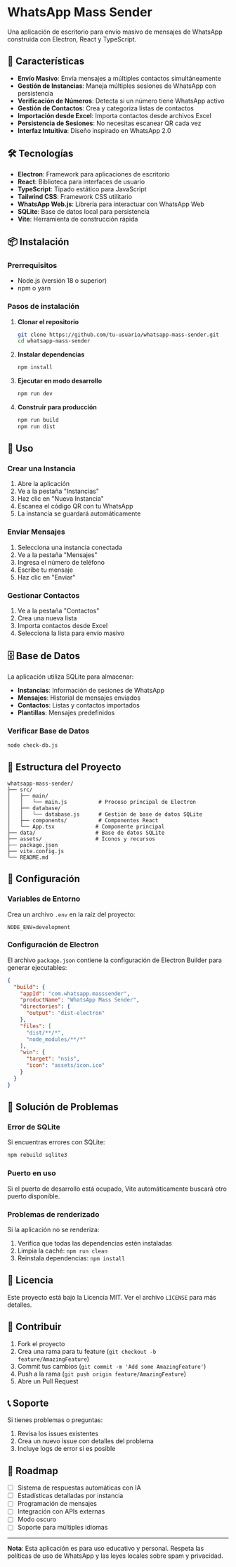 # WhatsApp Mass Sender

Una aplicación de escritorio para envío masivo de mensajes de WhatsApp construida con Electron, React y TypeScript.

## 🚀 Características

- **Envío Masivo**: Envía mensajes a múltiples contactos simultáneamente
- **Gestión de Instancias**: Maneja múltiples sesiones de WhatsApp con persistencia
- **Verificación de Números**: Detecta si un número tiene WhatsApp activo
- **Gestión de Contactos**: Crea y categoriza listas de contactos
- **Importación desde Excel**: Importa contactos desde archivos Excel
- **Persistencia de Sesiones**: No necesitas escanear QR cada vez
- **Interfaz Intuitiva**: Diseño inspirado en WhatsApp 2.0

## 🛠️ Tecnologías

- **Electron**: Framework para aplicaciones de escritorio
- **React**: Biblioteca para interfaces de usuario
- **TypeScript**: Tipado estático para JavaScript
- **Tailwind CSS**: Framework CSS utilitario
- **WhatsApp Web.js**: Librería para interactuar con WhatsApp Web
- **SQLite**: Base de datos local para persistencia
- **Vite**: Herramienta de construcción rápida

## 📦 Instalación

### Prerrequisitos

- Node.js (versión 18 o superior)
- npm o yarn

### Pasos de instalación

1. **Clonar el repositorio**
   ```bash
   git clone https://github.com/tu-usuario/whatsapp-mass-sender.git
   cd whatsapp-mass-sender
   ```

2. **Instalar dependencias**
   ```bash
   npm install
   ```

3. **Ejecutar en modo desarrollo**
   ```bash
   npm run dev
   ```

4. **Construir para producción**
   ```bash
   npm run build
   npm run dist
   ```

## 🎯 Uso

### Crear una Instancia

1. Abre la aplicación
2. Ve a la pestaña "Instancias"
3. Haz clic en "Nueva Instancia"
4. Escanea el código QR con tu WhatsApp
5. La instancia se guardará automáticamente

### Enviar Mensajes

1. Selecciona una instancia conectada
2. Ve a la pestaña "Mensajes"
3. Ingresa el número de teléfono
4. Escribe tu mensaje
5. Haz clic en "Enviar"

### Gestionar Contactos

1. Ve a la pestaña "Contactos"
2. Crea una nueva lista
3. Importa contactos desde Excel
4. Selecciona la lista para envío masivo

## 🗄️ Base de Datos

La aplicación utiliza SQLite para almacenar:

- **Instancias**: Información de sesiones de WhatsApp
- **Mensajes**: Historial de mensajes enviados
- **Contactos**: Listas y contactos importados
- **Plantillas**: Mensajes predefinidos

### Verificar Base de Datos

```bash
node check-db.js
```

## 📁 Estructura del Proyecto

```
whatsapp-mass-sender/
├── src/
│   ├── main/
│   │   └── main.js          # Proceso principal de Electron
│   ├── database/
│   │   └── database.js      # Gestión de base de datos SQLite
│   ├── components/          # Componentes React
│   └── App.tsx             # Componente principal
├── data/                   # Base de datos SQLite
├── assets/                 # Iconos y recursos
├── package.json
├── vite.config.js
└── README.md
```

## 🔧 Configuración

### Variables de Entorno

Crea un archivo `.env` en la raíz del proyecto:

```env
NODE_ENV=development
```

### Configuración de Electron

El archivo `package.json` contiene la configuración de Electron Builder para generar ejecutables:

```json
{
  "build": {
    "appId": "com.whatsapp.masssender",
    "productName": "WhatsApp Mass Sender",
    "directories": {
      "output": "dist-electron"
    },
    "files": [
      "dist/**/*",
      "node_modules/**/*"
    ],
    "win": {
      "target": "nsis",
      "icon": "assets/icon.ico"
    }
  }
}
```

## 🚨 Solución de Problemas

### Error de SQLite

Si encuentras errores con SQLite:

```bash
npm rebuild sqlite3
```

### Puerto en uso

Si el puerto de desarrollo está ocupado, Vite automáticamente buscará otro puerto disponible.

### Problemas de renderizado

Si la aplicación no se renderiza:

1. Verifica que todas las dependencias estén instaladas
2. Limpia la caché: `npm run clean`
3. Reinstala dependencias: `npm install`

## 📝 Licencia

Este proyecto está bajo la Licencia MIT. Ver el archivo `LICENSE` para más detalles.

## 🤝 Contribuir

1. Fork el proyecto
2. Crea una rama para tu feature (`git checkout -b feature/AmazingFeature`)
3. Commit tus cambios (`git commit -m 'Add some AmazingFeature'`)
4. Push a la rama (`git push origin feature/AmazingFeature`)
5. Abre un Pull Request

## 📞 Soporte

Si tienes problemas o preguntas:

1. Revisa los issues existentes
2. Crea un nuevo issue con detalles del problema
3. Incluye logs de error si es posible

## 🔮 Roadmap

- [ ] Sistema de respuestas automáticas con IA
- [ ] Estadísticas detalladas por instancia
- [ ] Programación de mensajes
- [ ] Integración con APIs externas
- [ ] Modo oscuro
- [ ] Soporte para múltiples idiomas

---

**Nota**: Esta aplicación es para uso educativo y personal. Respeta las políticas de uso de WhatsApp y las leyes locales sobre spam y privacidad. 